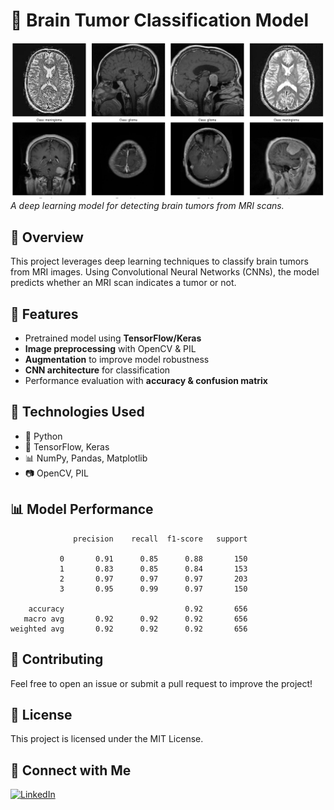 
# 🧠 Brain Tumor Classification Model

![Project Screenshot](./btcm.png)  
*A deep learning model for detecting brain tumors from MRI scans.*

## 🚀 Overview
This project leverages deep learning techniques to classify brain tumors from MRI images. Using Convolutional Neural Networks (CNNs), the model predicts whether an MRI scan indicates a tumor or not.

## 📌 Features
- Pretrained model using **TensorFlow/Keras**
- **Image preprocessing** with OpenCV & PIL
- **Augmentation** to improve model robustness
- **CNN architecture** for classification
- Performance evaluation with **accuracy & confusion matrix**

## 🔬 Technologies Used
- 🐍 Python
- 🧠 TensorFlow, Keras
- 📊 NumPy, Pandas, Matplotlib
- 📷 OpenCV, PIL

## 📊 Model Performance
```
              precision    recall  f1-score   support

           0       0.91      0.85      0.88       150
           1       0.83      0.85      0.84       153
           2       0.97      0.97      0.97       203
           3       0.95      0.99      0.97       150

    accuracy                           0.92       656
   macro avg       0.92      0.92      0.92       656
weighted avg       0.92      0.92      0.92       656
```

## 🤝 Contributing
Feel free to open an issue or submit a pull request to improve the project!

## 📜 License
This project is licensed under the MIT License.

## 🔗 Connect with Me
[![LinkedIn](https://img.shields.io/badge/LinkedIn-Profile-blue?style=for-the-badge&logo=linkedin)](https://linkedin.com/in/amanhiranpurohit)  
